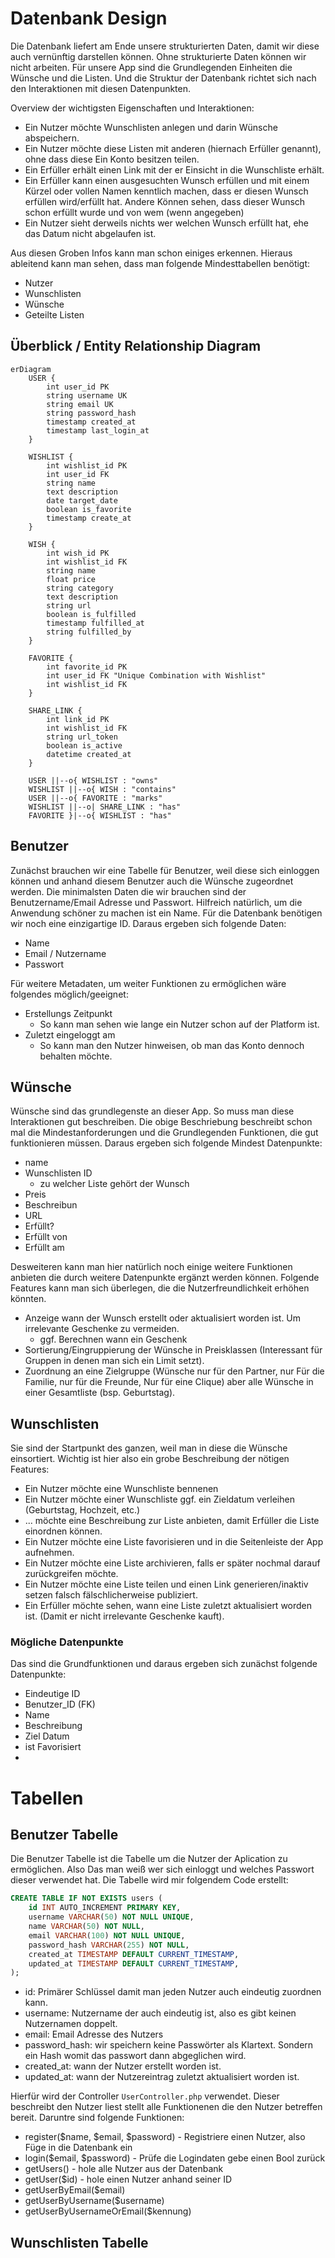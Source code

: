 # Datenbank Design

Die Datenbank liefert am Ende unsere strukturierten Daten, damit wir diese auch vernünftig darstellen können. Ohne strukturierte Daten können wir nicht arbeiten. Für unsere App sind die Grundlegenden Einheiten die Wünsche und die Listen. Und die Struktur der Datenbank richtet sich nach den Interaktionen mit diesen Datenpunkten.

Overview der wichtigsten Eigenschaften und Interaktionen:

- Ein Nutzer möchte Wunschlisten anlegen und darin Wünsche abspeichern.
- Ein Nutzer möchte diese Listen mit anderen (hiernach Erfüller genannt), ohne dass diese Ein Konto besitzen teilen.
- Ein Erfüller erhält einen Link mit der er Einsicht in die Wunschliste erhält.
- Ein Erfüller kann einen ausgesuchten Wunsch erfüllen und mit einem Kürzel oder vollen Namen kenntlich machen, dass er diesen Wunsch erfüllen wird/erfüllt hat. Andere Können sehen, dass dieser Wunsch schon erfüllt wurde und von wem (wenn angegeben)
- Ein Nutzer sieht derweils nichts wer welchen Wunsch erfüllt hat, ehe das Datum nicht abgelaufen ist.

Aus diesen Groben Infos kann man schon einiges erkennen. Hieraus ableitend kann man sehen, dass man folgende Mindesttabellen benötigt:

- Nutzer
- Wunschlisten
- Wünsche
- Geteilte Listen

## Überblick / Entity Relationship Diagram

```mermaid
erDiagram
    USER {
        int user_id PK
        string username UK
        string email UK
        string password_hash
        timestamp created_at
        timestamp last_login_at
    }

    WISHLIST {
        int wishlist_id PK
        int user_id FK
        string name
        text description
        date target_date
        boolean is_favorite
        timestamp create_at
    }

    WISH {
        int wish_id PK
        int wishlist_id FK
        string name
        float price
        string category
        text description
        string url
        boolean is_fulfilled
        timestamp fulfilled_at
        string fulfilled_by
    }

    FAVORITE {
        int favorite_id PK
        int user_id FK "Unique Combination with Wishlist"
        int wishlist_id FK
    }

    SHARE_LINK {
        int link_id PK
        int wishlist_id FK
        string url_token
        boolean is_active
        datetime created_at
    }

    USER ||--o{ WISHLIST : "owns"
    WISHLIST ||--o{ WISH : "contains"
    USER ||--o{ FAVORITE : "marks"
    WISHLIST ||--o| SHARE_LINK : "has"
    FAVORITE }|--o{ WISHLIST : "has"
```

## Benutzer

Zunächst brauchen wir eine Tabelle für Benutzer, weil diese sich einloggen können und anhand diesem Benutzer auch die Wünsche zugeordnet werden. Die minimalsten Daten die wir brauchen sind der Benutzername/Email Adresse und Passwort. Hilfreich natürlich, um die Anwendung schöner zu machen ist ein Name. Für die Datenbank benötigen wir noch eine einzigartige ID. Daraus ergeben sich folgende Daten:

- Name
- Email / Nutzername
- Passwort

Für weitere Metadaten, um weiter Funktionen zu ermöglichen wäre folgendes möglich/geeignet:

- Erstellungs Zeitpunkt
  - So kann man sehen wie lange ein Nutzer schon auf der Platform ist.
- Zuletzt eingeloggt am
  - So kann man den Nutzer hinweisen, ob man das Konto dennoch behalten möchte.

## Wünsche

Wünsche sind das grundlegenste an dieser App. So muss man diese Interaktionen gut beschreiben. Die obige Beschriebung beschreibt schon mal die Mindestanforderungen und die Grundlegenden Funktionen, die gut funktionieren müssen. Daraus ergeben sich folgende Mindest Datenpunkte:

- name
- Wunschlisten ID
  - zu welcher Liste gehört der Wunsch
- Preis
- Beschreibun
- URL
- Erfüllt?
- Erfüllt von
- Erfüllt am

Desweiteren kann man hier natürlich noch einige weitere Funktionen anbieten die durch weitere Datenpunkte ergänzt werden können. Folgende Features kann man sich überlegen, die die Nutzerfreundlichkeit erhöhen könnten.

- Anzeige wann der Wunsch erstellt oder aktualisiert worden ist. Um irrelevante Geschenke zu vermeiden.
  - ggf. Berechnen wann ein Geschenk
- Sortierung/Eingruppierung der Wünsche in Preisklassen (Interessant für Gruppen in denen man sich ein Limit setzt).
- Zuordnung an eine Zielgruppe (Wünsche nur für den Partner, nur Für die Familie, nur für die Freunde, Nur für eine Clique) aber alle Wünsche in einer Gesamtliste (bsp. Geburtstag).

## Wunschlisten

Sie sind der Startpunkt des ganzen, weil man in diese die Wünsche einsortiert. Wichtig ist hier also ein grobe Beschreibung der nötigen Features:

- Ein Nutzer möchte eine Wunschliste bennenen
- Ein Nutzer möchte einer Wunschliste ggf. ein Zieldatum verleihen (Geburtstag, Hochzeit, etc.)
- ... möchte eine Beschreibung zur Liste anbieten, damit Erfüller die Liste einordnen können.
- Ein Nutzer möchte eine Liste favorisieren und in die Seitenleiste der App aufnehmen.
- Ein Nutzer möchte eine Liste archivieren, falls er später nochmal darauf zurückgreifen möchte.
- Ein Nutzer möchte eine Liste teilen und einen Link generieren/inaktiv setzen falsch fälschlicherweise publiziert.
- Ein Erfüller möchte sehen, wann eine Liste zuletzt aktualisiert worden ist. (Damit er nicht irrelevante Geschenke kauft).

### Mögliche Datenpunkte

Das sind die Grundfunktionen und daraus ergeben sich zunächst folgende Datenpunkte:

- Eindeutige ID
- Benutzer_ID (FK)
- Name
- Beschreibung
- Ziel Datum
- ist Favorisiert
-

# Tabellen

## Benutzer Tabelle

Die Benutzer Tabelle ist die Tabelle um die Nutzer der Aplication zu ermöglichen. Also Das man weiß wer sich einloggt und welches Passwort dieser verwendet hat.
Die Tabelle wird mir folgendem Code erstellt:

```sql
CREATE TABLE IF NOT EXISTS users (
    id INT AUTO_INCREMENT PRIMARY KEY,
    username VARCHAR(50) NOT NULL UNIQUE,
    name VARCHAR(50) NOT NULL,
    email VARCHAR(100) NOT NULL UNIQUE,
    password_hash VARCHAR(255) NOT NULL,
    created_at TIMESTAMP DEFAULT CURRENT_TIMESTAMP,
    updated_at TIMESTAMP DEFAULT CURRENT_TIMESTAMP,
);
```

- id: Primärer Schlüssel damit man jeden Nutzer auch eindeutig zuordnen kann.
- username: Nutzername der auch eindeutig ist, also es gibt keinen Nutzernamen doppelt.
- email: Email Adresse des Nutzers
- password_hash: wir speichern keine Passwörter als Klartext. Sondern ein Hash womit das passwort dann abgeglichen wird.
- created_at: wann der Nutzer erstellt worden ist.
- updated_at: wann der Nutzereintrag zuletzt aktualisiert worden ist.

Hierfür wird der Controller `UserController.php` verwendet. Dieser beschreibt den Nutzer liest stellt alle Funktionenen die den Nutzer betreffen bereit. Daruntre sind folgende Funktionen:

- register($name, $email, $password) - Registriere einen Nutzer, also Füge in die Datenbank ein
- login($email, $password) - Prüfe die Logindaten gebe einen Bool zurück
- getUsers() - hole alle Nutzer aus der Datenbank
- getUser($id) - hole einen Nutzer anhand seiner ID
- getUserByEmail($email)
- getUserByUsername($username)
- getUserByUsernameOrEmail($kennung)

## Wunschlisten Tabelle
